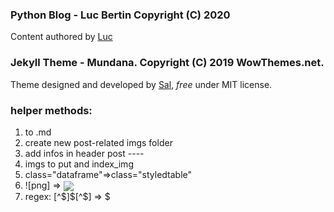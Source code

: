 ### Python Blog - Luc Bertin Copyright (C) 2020
Content authored by [Luc](https://lucbertin.com) 

### Jekyll Theme - Mundana. Copyright (C) 2019 WowThemes.net.
Theme designed and developed by [Sal](https://www.wowthemes.net), *free* under MIT license.


### helper methods:
1. to .md
2. create new post-related imgs folder
3. add infos in header post ----
4. imgs to put and index_img
5. class="dataframe"=>class="styledtable"
6. ![png] => <img src="{{page.image_folder}}/output_5_0.png" align="center">
7. regex: [^\$]\$[^\$] => $

